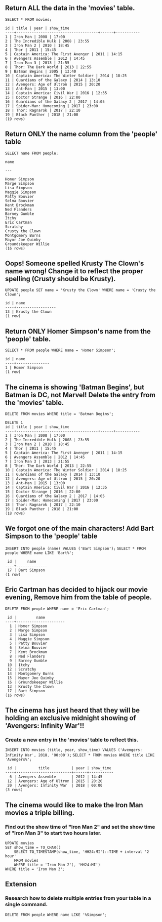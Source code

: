## Return ALL the data in the 'movies' table.

`SELECT * FROM movies;`

```
id | title | year | show_time
----+-------------------------------------+------+-----------
1 | Iron Man | 2008 | 17:00
2 | The Incredible Hulk | 2008 | 23:55
3 | Iron Man 2 | 2010 | 18:45
4 | Thor | 2011 | 15:45
5 | Captain America: The First Avenger | 2011 | 14:15
6 | Avengers Assemble | 2012 | 14:45
7 | Iron Man 3 | 2013 | 21:55
8 | Thor: The Dark World | 2013 | 22:55
9 | Batman Begins | 2005 | 13:40
10 | Captain America: The Winter Soldier | 2014 | 18:25
11 | Guardians of the Galaxy | 2014 | 13:10
12 | Avengers: Age of Ultron | 2015 | 20:20
13 | Ant-Man | 2015 | 13:00
14 | Captain America: Civil War | 2016 | 12:35
15 | Doctor Strange | 2016 | 22:00
16 | Guardians of the Galaxy 2 | 2017 | 14:05
17 | Spider-Man: Homecoming | 2017 | 23:00
18 | Thor: Ragnarok | 2017 | 22:10
19 | Black Panther | 2018 | 21:00
(19 rows)
```

## Return ONLY the name column from the 'people' table

`SELECT name FROM people;`

```
name

---

Homer Simpson
Marge Simpson
Lisa Simpson
Maggie Simpson
Patty Bouvier
Selma Bouvier
Kent Brockman
Ned Flanders
Barney Gumble
Itchy
Eric Cartman
Scratchy
Crusty the Clown
Montgomery Burns
Mayor Joe Quimby
Groundskeeper Willie
(16 rows)
```

## Oops! Someone spelled Krusty The Clown's name wrong! Change it to reflect the proper spelling (Crusty should be Krusty).

`UPDATE people SET name = 'Krusty the Clown' WHERE name = 'Crusty the Clown';`

```
id | name
----+------------------
13 | Krusty the Clown
(1 row)
```

## Return ONLY Homer Simpson's name from the 'people' table.

`SELECT * FROM people WHERE name = 'Homer Simpson';`

```
id | name
----+---------------
1 | Homer Simpson
(1 row)
```

## The cinema is showing 'Batman Begins', but Batman is DC, not Marvel! Delete the entry from the 'movies' table.

`DELETE FROM movies WHERE title = 'Batman Begins';`

```
DELETE 1
id | title | year | show_time
----+-------------------------------------+------+-----------
1 | Iron Man | 2008 | 17:00
2 | The Incredible Hulk | 2008 | 23:55
3 | Iron Man 2 | 2010 | 18:45
4 | Thor | 2011 | 15:45
5 | Captain America: The First Avenger | 2011 | 14:15
6 | Avengers Assemble | 2012 | 14:45
7 | Iron Man 3 | 2013 | 21:55
8 | Thor: The Dark World | 2013 | 22:55
10 | Captain America: The Winter Soldier | 2014 | 18:25
11 | Guardians of the Galaxy | 2014 | 13:10
12 | Avengers: Age of Ultron | 2015 | 20:20
13 | Ant-Man | 2015 | 13:00
14 | Captain America: Civil War | 2016 | 12:35
15 | Doctor Strange | 2016 | 22:00
16 | Guardians of the Galaxy 2 | 2017 | 14:05
17 | Spider-Man: Homecoming | 2017 | 23:00
18 | Thor: Ragnarok | 2017 | 22:10
19 | Black Panther | 2018 | 21:00
(18 rows)
```

## We forgot one of the main characters! Add Bart Simpson to the 'people' table

`INSERT INTO people (name) VALUES ('Bart Simpson');`
`SELECT * FROM people WHERE name LIKE 'Bart%';`

```
 id |     name
----+--------------
 17 | Bart Simpson
(1 row)
```

## Eric Cartman has decided to hijack our movie evening, Remove him from the table of people.

`DELETE FROM people WHERE name = 'Eric Cartman';`

```
 id |         name
----+----------------------
  1 | Homer Simpson
  2 | Marge Simpson
  3 | Lisa Simpson
  4 | Maggie Simpson
  5 | Patty Bouvier
  6 | Selma Bouvier
  7 | Kent Brockman
  8 | Ned Flanders
  9 | Barney Gumble
 10 | Itchy
 12 | Scratchy
 14 | Montgomery Burns
 15 | Mayor Joe Quimby
 16 | Groundskeeper Willie
 13 | Krusty the Clown
 17 | Bart Simpson
(16 rows)
```

## The cinema has just heard that they will be holding an exclusive midnight showing of 'Avengers: Infinity War'!!

### Create a new entry in the 'movies' table to reflect this.

`INSERT INTO movies (title, year, show_time) VALUES ('Avengers: Infinity War', 2018, '00:00');`
`SELECT * FROM movies WHERE title LIKE 'Avengers%';`

```
 id |          title          | year | show_time
----+-------------------------+------+-----------
  6 | Avengers Assemble       | 2012 | 14:45
 12 | Avengers: Age of Ultron | 2015 | 20:20
 20 | Avengers: Infinity War  | 2018 | 00:00
(3 rows)
```

## The cinema would like to make the Iron Man movies a triple billing.

### Find out the show time of "Iron Man 2" and set the show time of "Iron Man 3" to start two hours later.

```
UPDATE movies
SET show_time = TO_CHAR((
	SELECT TO_TIMESTAMP(show_time, 'HH24:MI')::TIME + interval '2 hour'
	FROM movies
	WHERE title = 'Iron Man 2'), 'HH24:MI')
WHERE title = 'Iron Man 3';
```

## Extension

### Research how to delete multiple entries from your table in a single command.

`DELETE FROM people WHERE name LIKE '%Simpson';`
